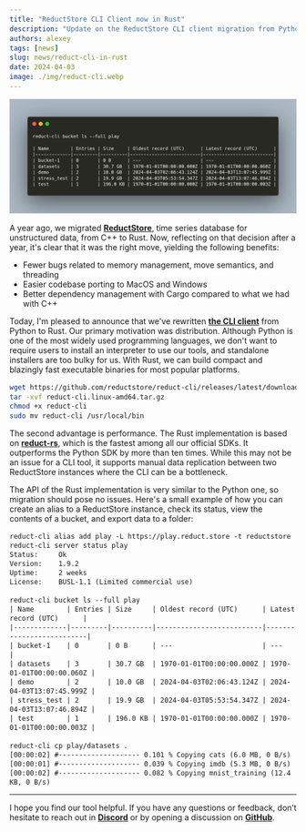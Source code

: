 ```yaml
---
title: "ReductStore CLI Client now in Rust"
description: "Update on the ReductStore CLI client migration from Python to Rust"
authors: alexey
tags: [news]
slug: news/reduct-cli-in-rust
date: 2024-04-03
image: ./img/reduct-cli.webp
---
```


![ReductStore CLI Client](./img/reduct-cli.webp)

A year ago, we migrated **[ReductStore](https://github.com/reductstore/reductstore)**, time series database for unstructured data,  from C++ to Rust. Now, reflecting on that decision after a year, it's clear that it was the right move, yielding the following benefits:

- Fewer bugs related to memory management, move semantics, and threading
- Easier codebase porting to MacOS and Windows
- Better dependency management with Cargo compared to what we had with C++

Today, I'm pleased to announce that we've rewritten [**the CLI client**](https://github.com/reductstore/reduct-cli) from Python to Rust. Our primary motivation was distribution. Although Python is one of the most widely used programming languages, we don't want to require users to install an interpreter to use our tools, and standalone installers are too bulky for us. With Rust, we can build compact and blazingly fast executable binaries for most popular platforms.

```bash
wget https://github.com/reductstore/reduct-cli/releases/latest/download/reduct-cli.linux-amd64.tar.gz
tar -xvf reduct-cli.linux-amd64.tar.gz
chmod +x reduct-cli
sudo mv reduct-cli /usr/local/bin
```

<!--truncate-->


The second advantage is performance. The Rust implementation is based on [**reduct-rs**](https://github.com/reductstore/reduct-rs), which is the fastest among all our official SDKs. It outperforms the Python SDK by more than ten times. While this may not be an issue for a CLI tool, it supports manual data replication between two ReductStore instances where the CLI can be a bottleneck.

The API of the Rust implementation is very similar to the Python one, so migration should pose no issues. Here's a small example of how you can create an alias to a ReductStore instance, check its status, view the contents of a bucket, and export data to a folder:

```
reduct-cli alias add play -L https://play.reduct.store -t reductstore
reduct-cli server status play
Status: 	Ok
Version:	1.9.2
Uptime: 	2 weeks
License:	BUSL-1.1 (Limited commercial use)

reduct-cli bucket ls --full play
| Name        | Entries | Size     | Oldest record (UTC)      | Latest record (UTC)      |
|-------------|---------|----------|--------------------------|--------------------------|
| bucket-1    | 0       | 0 B      | ---                      | ---                      |
| datasets    | 3       | 30.7 GB  | 1970-01-01T00:00:00.000Z | 1970-01-01T00:00:00.060Z |
| demo        | 2       | 10.0 GB  | 2024-04-03T02:06:43.124Z | 2024-04-03T13:07:45.999Z |
| stress_test | 2       | 19.9 GB  | 2024-04-03T05:53:54.347Z | 2024-04-03T13:07:46.894Z |
| test        | 1       | 196.0 KB | 1970-01-01T00:00:00.000Z | 1970-01-01T00:00:00.003Z |

reduct-cli cp play/datasets .
[00:00:02] #-------------------- 0.101 % Copying cats (6.0 MB, 0 B/s)
[00:00:01] #-------------------- 0.039 % Copying imdb (5.3 MB, 0 B/s)
[00:00:02] #-------------------- 0.082 % Copying mnist_training (12.4 KB, 0 B/s) 
```

---

I hope you find our tool helpful. If you have any questions or feedback, don’t hesitate to reach out in **[Discord](https://discord.gg/8wPtPGJYsn)** or by opening a discussion on **[GitHub](https://github.com/reductstore/reductstore/discussions)**.